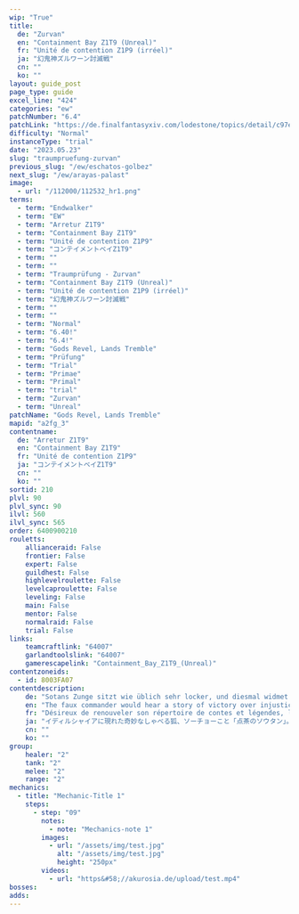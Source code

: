 ```yaml
---
wip: "True"
title:
  de: "Zurvan"
  en: "Containment Bay Z1T9 (Unreal)"
  fr: "Unité de contention Z1P9 (irréel)"
  ja: "幻鬼神ズルワーン討滅戦"
  cn: ""
  ko: ""
layout: guide_post
page_type: guide
excel_line: "424"
categories: "ew"
patchNumber: "6.4"
patchLink: "https://de.finalfantasyxiv.com/lodestone/topics/detail/c97ed61b865ca01da8c11dcc4ef16b09ef533132"
difficulty: "Normal"
instanceType: "trial"
date: "2023.05.23"
slug: "traumpruefung-zurvan"
previous_slug: "/ew/eschatos-golbez"
next_slug: "/ew/arayas-palast"
image:
  - url: "/112000/112532_hr1.png"
terms:
  - term: "Endwalker"
  - term: "EW"
  - term: "Arretur Z1T9"
  - term: "Containment Bay Z1T9"
  - term: "Unité de contention Z1P9"
  - term: "コンテイメントベイZ1T9"
  - term: ""
  - term: ""
  - term: "Traumprüfung - Zurvan"
  - term: "Containment Bay Z1T9 (Unreal)"
  - term: "Unité de contention Z1P9 (irréel)"
  - term: "幻鬼神ズルワーン討滅戦"
  - term: ""
  - term: ""
  - term: "Normal"
  - term: "6.40!"
  - term: "6.4!"
  - term: "Gods Revel, Lands Tremble"
  - term: "Prüfung"
  - term: "Trial"
  - term: "Primae"
  - term: "Primal"
  - term: "trial"
  - term: "Zurvan"
  - term: "Unreal"
patchName: "Gods Revel, Lands Tremble"
mapid: "a2fg_3"
contentname:
  de: "Arretur Z1T9"
  en: "Containment Bay Z1T9"
  fr: "Unité de contention Z1P9"
  ja: "コンテイメントベイZ1T9"
  cn: ""
  ko: ""
sortid: 210
plvl: 90
plvl_sync: 90
ilvl: 560
ilvl_sync: 565
order: 6400900210
rouletts:
    allianceraid: False
    frontier: False
    expert: False
    guildhest: False
    highlevelroulette: False
    levelcaproulette: False
    leveling: False
    main: False
    mentor: False
    normalraid: False
    trial: False
links:
    teamcraftlink: "64007"
    garlandtoolslink: "64007"
    gamerescapelink: "Containment_Bay_Z1T9_(Unreal)"
contentzoneids:
  - id: 8003FA07
contentdescription:
    de: "Sotans Zunge sitzt wie üblich sehr locker, und diesmal widmet er sich der epischen Schlacht gegen den mächtigen Zurvan.<br/><br/>Mit blumingen Worten lässt er den Dämon der Kriegstriade wiederauferstehen, auf dass du dich erneut mit ihm messen kannst!"
    en: "The faux commander would hear a story of victory over injustice, and you immediately envision the nightmarish aspect of Zurvan, the Demon. This pillar of the Warring Triad was called forth to triumph over the wicked, but your memory of the eikon's incarnation runs thick with only fury and malevolence..."
    fr: "Désireux de renouveler son répertoire de contes et légendes, le Zuijû Sotan, un renard plus connu sous son surnom de “président”, vous a demandé de lui narrer vos batailles épiques contre les Primordiaux. Tout à coup, votre combat contre Zurvan, le Démon de Méracydia, vous revient en mémoire... Terrassez-le afin de satisfaire la soif d'émotions fortes de votre ami à fourrure!"
    ja: "イディルシャイアに現れた奇妙なしゃべる狐、ソーチョーこと「点茶のソウタン」。茶飲み話のネタを求める彼のため、激闘の記憶を蘇らせよ。<br/><br/>此度、語るは鬼神ズルワーンとの死闘。善悪の狭間で打ち交わされる刃、永劫の勝利を手にするは鬼神か、冒険者か。いま幻の激闘が語られる。"
    cn: ""
    ko: ""
group:
    healer: "2"
    tank: "2"
    melee: "2"
    range: "2"
mechanics:
  - title: "Mechanic-Title 1"
    steps:
      - step: "09"
        notes:
          - note: "Mechanics-note 1"
        images:
          - url: "/assets/img/test.jpg"
            alt: "/assets/img/test.jpg"
            height: "250px"
        videos:
          - url: "https&#58;//akurosia.de/upload/test.mp4"
bosses:
adds:
---
```

